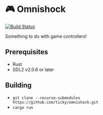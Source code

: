 # 🎮 Omnishock

[![Build Status](https://travis-ci.org/ticky/omnishock.svg?branch=master)](https://travis-ci.org/ticky/omnishock)

Something to do with game controllers!

## Prerequisites

- Rust
- SDL2 v2.0.6 or later

## Building

- `git clone --recurse-submodules https://github.com/ticky/omnishock.git`
- `cargo run`
